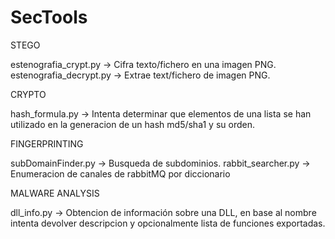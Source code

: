 # SecTools

STEGO

estenografia_crypt.py -> Cifra texto/fichero en una imagen PNG.
estenografia_decrypt.py -> Extrae text/fichero de imagen PNG.

CRYPTO

hash_formula.py -> Intenta determinar que elementos de una lista se han utilizado en la generacion de un hash md5/sha1 y su orden.

FINGERPRINTING

subDomainFinder.py -> Busqueda de subdominios.
rabbit_searcher.py -> Enumeracion de canales de rabbitMQ por diccionario

MALWARE ANALYSIS

dll_info.py -> Obtencion de información sobre una DLL, en base al nombre intenta devolver descripcion y opcionalmente lista de funciones exportadas.

